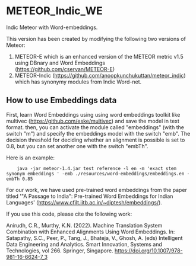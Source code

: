 # METEOR_Indic_WE
Indic Meteor with Word-embeddings.

This version has been created by modifying the following two versions of Meteor:
1. METEOR-E which is an enhanced version of the METEOR metric v1.5 using DBnary and Word Embeddings (https://github.com/cservan/METEOR-E)
2. METEOR-Indic (https://github.com/anoopkunchukuttan/meteor_indic) which has synonymy modules from Indic Word-net.

## How to use Embeddings data

First, learn Word Embeddings using using word embeddings toolkit like multivec (https://github.com/eske/multivec) and save the model in text format.
then, you can activate the module called "embeddings" (with the switch "m") and specify the embeddings model with the switch "emb". The decision threshold for deciding whether an alignment is possible is set to 0.8, but you can set another one with the switch "embTh". 

Here is an example:

        java -jar meteor-1.4.jar test reference -l en -m 'exact stem synonym embeddings ' -emb ./resources/word-embeddings/embeddings.en -embTh 0.85
        
For our work, we have used pre-trained word embeddings from the paper titled '"A Passage to India": Pre-trained Word Embeddings for Indian Languages' (https://www.cfilt.iitb.ac.in/~diptesh/embeddings/). 

If you use this code, please cite the following work:

Anirudh, C.R., Murthy, K.N. (2022). Machine Translation System Combination with Enhanced Alignments Using Word Embeddings. In: Satapathy, S.C., Peer, P., Tang, J., Bhateja, V., Ghosh, A. (eds) Intelligent Data Engineering and Analytics. Smart Innovation, Systems and Technologies, vol 266. Springer, Singapore. https://doi.org/10.1007/978-981-16-6624-7_3
